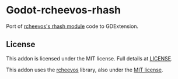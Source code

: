 # Godot-rcheevos-rhash
Port of [rcheevos's rhash module](https://github.com/RetroAchievements/rcheevos/tree/develop/src/rhash) code to GDExtension.

## License

This addon is licensed under the MIT license. Full details at [LICENSE](LICENSE).

This addon uses the [rcheevos](https://github.com/RetroAchievements/rcheevos/tree/develop) library, also under the [MIT license](https://github.com/RetroAchievements/rcheevos/blob/develop/LICENSE).